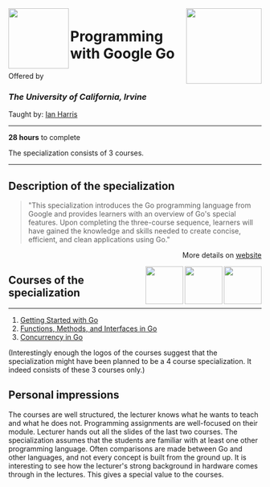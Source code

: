 <a href="https://www.coursera.org/specializations/google-golang">
  <img src="/img/Programming%20with%20Google%20Go%20Specialization%20logo.avif" width="150" align="right">
</a>

<img src="https://upload.wikimedia.org/wikipedia/commons/8/8f/University_of_California%2C_Irvine_logo.svg" width="120" height="120" align="left">

# Programming with Google Go

Offered by 
### *The University of California, Irvine*

Taught by: [Ian Harris](https://www.coursera.org/instructor/ianharris)

---

**28 hours** to complete

The specialization consists of 3 courses. 

---

## Description of the specialization

>"This specialization introduces the Go programming language from Google and provides learners with an overview of Go's special features. Upon completing the three-course sequence, learners will have gained the knowledge and skills needed to create concise, efficient, and clean applications using Go."

<p align="right">More details on <a href="https://www.coursera.org/specializations/google-golang">website</a></p>

<a href="https://www.coursera.org/learn/golang-concurrency">
  <img src="/img/Concurrency_in_Go_logo.avif" width="75" align="right"> 
</a>
<a href="https://www.coursera.org/learn/golang-functions-methods">
  <img src="/img/Functions,%20Methods,%20and%20Interfaces%20in%20Go%20logo.avif" width="75" align="right"> 
</a>
<a href="https://www.coursera.org/learn/golang-getting-started">
  <img src="/img/Getting%20Started%20with%20Go%20logo.avif" width="75" align="right"> 
</a>

## Courses of the specialization

---

1. [Getting Started with Go](./Getting%20Started%20with%20Go)
2. [Functions, Methods, and Interfaces in Go](./Functions,%20Methods,%20and%20Interfaces%20in%20Go)
3. [Concurrency in Go](./Concurrency%20in%20Go)

(Interestingly enough the logos of the courses suggest that the specialization might have been planned to be a 4 course specialization. It indeed consists of these 3 courses only.)

## Personal impressions

The courses are well structured, the lecturer knows what he wants to teach and what he does not. Programming assignments are well-focused on their module. Lecturer hands out all the slides of the last two courses. The specialization assumes that the students are familiar with at least one other programming language. Often comparisons are made between Go and other languages, and not every concept is built from the ground up. It is interesting to see how the lecturer's strong background in hardware comes through in the lectures. This gives a special value to the courses. 
